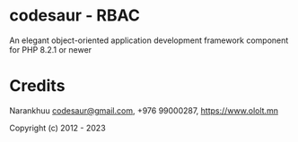 # codesaur - RBAC
An elegant object-oriented application development framework component for PHP 8.2.1 or newer

# Credits
Narankhuu <codesaur@gmail.com>, +976 99000287, https://www.ololt.mn

Copyright (c) 2012 - 2023
